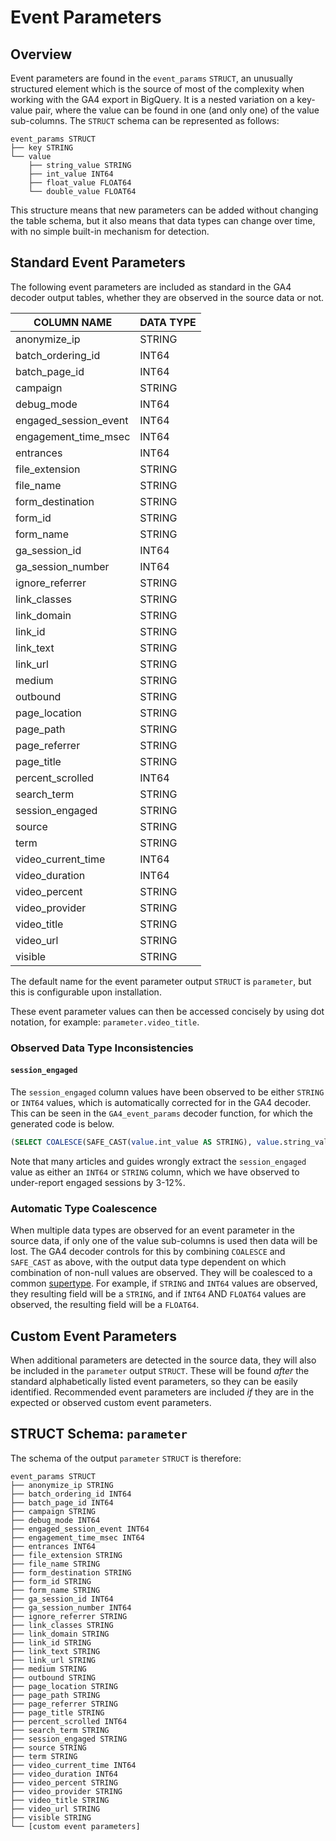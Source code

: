 # Event Parameters
## Overview
Event parameters are found in the `event_params` `STRUCT`, an unusually structured element which is the source of most of the complexity when working with the GA4 export in BigQuery.  It is a nested variation on a key-value pair, where the value can be found in one (and only one) of the value sub-columns.  The `STRUCT` schema can be represented as follows:

```text
event_params STRUCT
├── key STRING
└── value
    ├── string_value STRING
    ├── int_value INT64
    ├── float_value FLOAT64
    └── double_value FLOAT64
```

This structure means that new parameters can be added without changing the table schema, but it also means that data types can change over time, with no simple built-in mechanism for detection.

## Standard Event Parameters
The following event parameters are included as standard in the GA4 decoder output tables, whether they are observed in the source data or not.

| COLUMN NAME | DATA TYPE |
| --- | --- |
| anonymize_ip | STRING |
| batch_ordering_id | INT64 |
| batch_page_id | INT64 |
| campaign | STRING |
| debug_mode | INT64 |
| engaged_session_event | INT64 |
| engagement_time_msec | INT64 |
| entrances | INT64 |
| file_extension | STRING |
| file_name | STRING |
| form_destination | STRING |
| form_id | STRING |
| form_name | STRING |
| ga_session_id | INT64 |
| ga_session_number | INT64 |
| ignore_referrer | STRING |
| link_classes | STRING |
| link_domain | STRING |
| link_id | STRING |
| link_text | STRING |
| link_url | STRING |
| medium | STRING |
| outbound | STRING |
| page_location | STRING |
| page_path | STRING |
| page_referrer | STRING |
| page_title | STRING |
| percent_scrolled | INT64 |
| search_term | STRING |
| session_engaged | STRING |
| source | STRING |
| term | STRING |
| video_current_time | INT64 |
| video_duration | INT64 |
| video_percent | STRING |
| video_provider | STRING |
| video_title | STRING |
| video_url | STRING |
| visible | STRING |

The default name for the event parameter output `STRUCT` is `parameter`, but this is configurable upon installation.  

These event parameter values can then be accessed concisely by using dot notation, for example: `parameter.video_title`.

### Observed Data Type Inconsistencies
#### `session_engaged`
The `session_engaged` column values have been observed to be either `STRING` or `INT64` values, which is automatically corrected for in the GA4 decoder. This can be seen in the `GA4_event_params` decoder function, for which the generated code is below.

```sql
(SELECT COALESCE(SAFE_CAST(value.int_value AS STRING), value.string_value) FROM UNNEST(event_params) WHERE key='session_engaged') AS `session_engaged`
```

Note that many articles and guides wrongly extract the `session_engaged` value as either an `INT64` or `STRING` column, which we have observed to under-report engaged sessions by 3-12%.

### Automatic Type Coalescence
When multiple data types are observed for an event parameter in the source data, if only one of the value sub-columns is used then data will be lost. The GA4 decoder controls for this by combining `COALESCE` and `SAFE_CAST` as above, with the output data type dependent on which combination of non-null values are observed. They will be coalesced to a common [supertype](https://cloud.google.com/bigquery/docs/reference/standard-sql/conversion_rules#supertypes). For example, if `STRING` and `INT64` values are observed, they resulting field will be a `STRING`, and if `INT64` AND `FLOAT64` values are observed, the resulting field will be a `FLOAT64`.

## Custom Event Parameters
When additional parameters are detected in the source data, they will also be included in the `parameter` output `STRUCT`. These will be found _after_ the standard alphabetically listed event parameters, so they can be easily identified.  Recommended event parameters are included _if_ they are in the expected or observed custom event parameters.

## STRUCT Schema: `parameter`
The schema of the output `parameter` `STRUCT` is therefore:

```text
event_params STRUCT
├── anonymize_ip STRING
├── batch_ordering_id INT64
├── batch_page_id INT64
├── campaign STRING
├── debug_mode INT64
├── engaged_session_event INT64
├── engagement_time_msec INT64
├── entrances INT64
├── file_extension STRING
├── file_name STRING
├── form_destination STRING
├── form_id STRING
├── form_name STRING
├── ga_session_id INT64
├── ga_session_number INT64
├── ignore_referrer STRING
├── link_classes STRING
├── link_domain STRING
├── link_id STRING
├── link_text STRING
├── link_url STRING
├── medium STRING
├── outbound STRING
├── page_location STRING
├── page_path STRING
├── page_referrer STRING
├── page_title STRING
├── percent_scrolled INT64
├── search_term STRING
├── session_engaged STRING
├── source STRING
├── term STRING
├── video_current_time INT64
├── video_duration INT64
├── video_percent STRING
├── video_provider STRING
├── video_title STRING
├── video_url STRING
├── visible STRING
└── [custom event parameters]
```